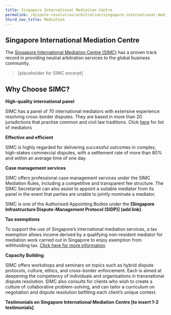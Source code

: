 ```yaml
---
title: Singapore International Mediation Centre
permalink: /dispute-resolution/arbitration/singapore-international-mediation-centre/
third_nav_title: Mediation
---
```

## Singapore International Mediation Centre

The [Singapore International Mediation Centre (SIMC)](http://simc.com.sg/) has a proven track record in providing neutral arbitration services to the global business community. 

>[placeholder for SIMC excerpt] 

## Why Choose SIMC?

**High-quality international panel**

SIMC has a panel of 70 international mediators with extensive experience resolving cross-border disputes. They are based in more than 20 jurisdictions that practise common and civil law traditions. Click [here](www.simc.com.sg/mediators) for list of mediators 

**Effective and efficient**

SIMC is highly regarded for delivering successful outcomes in complex, high-stakes commercial disputes, with a settlement rate of more than 80% and within an average time of one day.

**Case management services**

SIMC offers professional case management services under the SIMC Mediation Rules, including a competitive and transparent fee structure. The SIMC Secretariat can also assist to appoint a suitable mediator from its panel in the event that parties are unable to jointly nominate a mediator.

SIMC is one of the Authorised Appointing Bodies under the **[Singapore Infrastructure Dispute-Management Protocol (SIDP)] (add link)**.

**Tax exemptions**

To support the use of Singapore’s international mediation services, a tax exemption allows income derived by a qualifying non-resident mediator for mediation work carried out in Singapore to enjoy exemption from withholding tax.
[Click here for more information](https://www.iras.gov.sg/irashome/Individuals/Foreigners/Your-Situation/Non-resident-professional/Non-Resident-Mediators/) 

**Capacity Building**

SIMC offers workshops and seminars on topics such as hybrid dispute protocols, culture, ethics, and cross-border enforcement. Each is aimed at deepening the competency of individuals and organisations in transnational dispute resolution. SIMC also consults for clients who wish to create a culture of collaborative problem-solving, and can tailor a curriculum on negotiation and dispute resolution befitting each client’s unique context.

**Testimonials on Singapore International Mediation Centre [to insert 1-2 testimonials]** 
